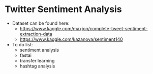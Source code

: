 # Twitter Sentiment Analysis
- Dataset can be found here: 
  - https://www.kaggle.com/maxjon/complete-tweet-sentiment-extraction-data
  - https://www.kaggle.com/kazanova/sentiment140
- To do list:
  - sentiment analysis
  - fastai
  - transfer learning
  - hashtag analysis
